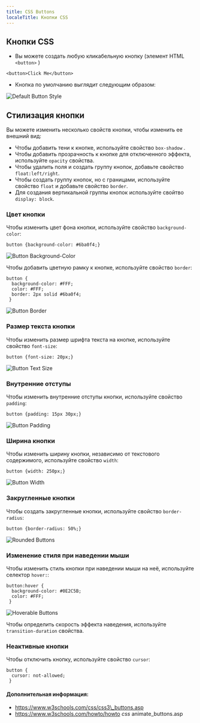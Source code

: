 ```yaml
---
title: CSS Buttons
localeTitle: Кнопки CSS
---
```

## Кнопки CSS

*   Вы можете создать любую кликабельную кнопку (элемент HTML `<button>` )

`<button>Click Me</button>`

*   Кнопка по умолчанию выглядит следующим образом:

![Default Button Style](https://image.ibb.co/kCweAm/button.png "Стиль кнопки по умолчанию")

## Стилизация кнопки

Вы можете изменить несколько свойств кнопки, чтобы изменить ее внешний вид:
- Чтобы добавить тени к кнопке, используйте свойство `box-shadow` .
- Чтобы добавить прозрачность к кнопке для отключенного эффекта, используйте `opacity` свойства.
- Чтобы удалить поля и создать группу кнопок, добавьте свойство `float:left/right`.
- Чтобы создать группу кнопок, но с границами, используйте свойство `float` и добавьте свойство `border`.
- Для создания вертикальной группы кнопок используйте свойтво `display: block`.

### Цвет кнопки

Чтобы изменить цвет фона кнопки, используйте свойство `background-color`:

`button {background-color: #6ba0f4;}`

![Button Background-Color](https://image.ibb.co/f5Xpt6/button_bg_blue.png "Цвет фона кнопки")

Чтобы добавить цветную рамку к кнопке, используйте свойство `border`:
```
button { 
  background-color: #FFF; 
  color: #FFF; 
  border: 2px solid #6ba0f4; 
 } 
```

![Button Border](https://image.ibb.co/kUqymR/button_border_blue.png "Кнопка с рамкой")

### Размер текста кнопки

Чтобы изменить размер шрифта текста на кнопке, используйте свойство `font-size`:

`button {font-size: 20px;}`

![Button Text Size](https://image.ibb.co/gM9r6R/button_fontsize.png "Размер текста кнопки")

### Внутренние отступы

Чтобы изменить внутренние отступы кнопки, используйте свойство `padding`:

`button {padding: 15px 30px;}`

![Button Padding](https://image.ibb.co/fKer6R/button_padding.png "Внутренние отступы")

### Ширина кнопки

Чтобы изменить ширину кнопки, независимо от текстового содержимого, используйте свойство `width`:

`button {width: 250px;}`

![Button Width](https://image.ibb.co/cDgSfm/button_width.png "Ширина кнопки")

### Закругленные кнопки

Чтобы создать закругленные кнопки, используйте свойство `border-radius`:

`button {border-radius: 50%;}`

![Rounded Buttons](https://image.ibb.co/cfH00m/button_bradius.png "Закругленные кнопки")

### Изменение стиля при наведении мыши

Чтобы изменить стиль кнопки при наведении мыши на неё, используйте селектор `hover:`:
```
button:hover { 
  background-color: #0E2C5B; 
  color: #FFF; 
 } 
```

![Hoverable Buttons](https://image.ibb.co/hxQnfm/button_hover.png "Наведение курсора мыши")

Чтобы определить скорость эффекта наведения, используйте `transition-duration` свойства.

### Неактивные кнопки

Чтобы отключить кнопку, используйте свойство `cursor`:
```
button { 
  cursor: not-allowed; 
 } 
```

#### Дополнительная информация:

*   https://www.w3schools.com/css/css3\_buttons.asp
*   https://www.w3schools.com/howto/howto _css_ animate\_buttons.asp
